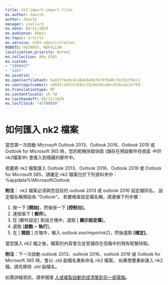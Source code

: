 ```yaml
---
title: nk2-import-import-files
ms.author: daeite
author: daeite
manager: joallard
ms.date: 04/21/2020
ms.audience: Admin
ms.topic: article
ms.service: o365-administration
ROBOTS: NOINDEX, NOFOLLOW
localization_priority: Normal
ms.collection: Adm_O365
ms.custom:
- "1800027"
- "1267"
ms.assetid: ''
ms.openlocfilehash: 6a823f6e0c4c46de64dd7b70fb40c76255d78ec1
ms.sourcegitcommit: c6692ce0fa1358ec3529e59ca0ecdfdea4cdc759
ms.translationtype: MT
ms.contentlocale: zh-TW
ms.lasthandoff: 09/15/2020
ms.locfileid: "47780050"
---
```

# <a name="how-to-import-nk2-files"></a>如何匯入 nk2 檔案 

當您第一次啟動 Microsoft Outlook 2013、Outlook 2016、Outlook 2019 或 Outlook for Microsoft 365 時，您的昵稱快取快取 (儲存在預設郵件存放區 *中的 nk2*檔案中) 會匯入到隱藏的郵件中。

若要將 nk2 檔案匯入 Outlook 2013、Outlook 2016、Outlook 2019 或 Outlook for Microsoft 365，請確定 nk2 檔案位於下列資料夾中：%appdata%\Microsoft\Outlook

**附注**： nk2 檔案必須與您目前的 outlook 2013 或 outlook 2016 設定檔同名。 設定檔名稱預設為 "Outlook"。 若要檢查設定檔名稱，請遵循下列步驟： 
1. 按一下 **[開始]**，然後按一下 **[控制台]**。
2. 連按兩下 [ **郵件**]。
3. 在 [郵件設定] 對話方塊中，選取 [ **顯示設定檔**]。
4. 選取 [**啟動**  >  **執行**]。
5. 在 [ **開啟** ] 方塊中，輸入 *outlook.exe/importnk2*]，然後選取 **[確定]**。 

當您匯入 nk2 檔之後，檔案的內容會合並至儲存在信箱中的現有昵稱快取。

**附注**：下一次啟動 outlook 2013、outlook 2016、outlook 2019 或 Outlook for Microsoft 365 時，會以 .old 副檔名重新命名 nk2 檔案。 如果想要重新匯入 nk2 檔，請先移除 .old 副檔名。

如需詳細資訊，請參閱匯 [入或複製自動完成清單到另一部電腦](https://support.microsoft.com/help/2806550/how-to-import-nk2-files-into-outlook%)。